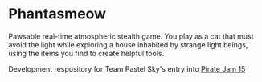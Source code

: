 # Phantasmeow

Pawsable real-time atmospheric stealth game. You play as a cat that must avoid the light while exploring a house inhabited by strange light beings, using the items you find to create helpful tools.

Development respository for Team Pastel Sky's entry into [Pirate Jam 15](https://itch.io/jam/pirate)
